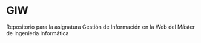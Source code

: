 # GIW
Repositorio para la asignatura Gestión de Información en la Web del Máster de Ingeniería Informática
